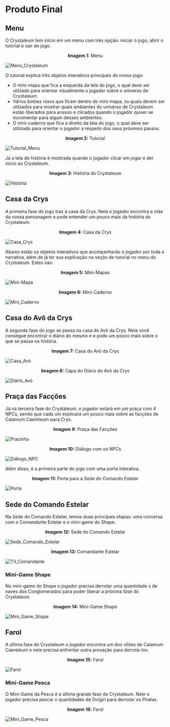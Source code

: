 # Produto Final

## Menu

O Crystaleum tem início em um menu com três opção: iniciar o jogo, abrir o tutorial e sair do jogo. 

<center><b>Imagem 1:</b> Menu</center>

![Menu_Crystaleum](../assets/images/menu_crystaleum.jpeg)

O tutorial explica três objetos interativos principais do nosso jogo: 
* O mini-mapa que fica a esquerda da tela do jogo, o qual deve ser utilzado para orientar visualmente o jogador sobre o universo de Crystaleum.
* Vários botões roxos que ficam dentro do mini-mapa, os quais devem ser utilzados para mostrar quais ambientes do universo de Crystaleum estão liberados para acesso e clicados quando o jogador quiser se movimentar para algum desses ambientes.
* O mini-caderno que fica a direito da tela do jogo, o qual deve ser utilizado para orientar o jogador a respeito dos seus próximos passos.

<center><b>Imagem 2:</b> Tutorial</center>

![Tutorial_Menu](../assets/images/tutorial_crystaleum.jpeg)


Já a tela de história é mostrada quando o jogador clicar em jogar e der inicio ao Crystaleum.

<center><b>Imagem 3:</b> História do Crystaleum</center>

![História](../assets/images/historia_crystaleum.jpeg)

## Casa da Crys

A primeira fase do jogo traz a casa da Crys. Nela o jogador encontra a mãe da nossa personagem e pode entender um pouco mais da história do Crystaleum.

<center><b>Imagem 4:</b> Casa da Crys</center>

![Casa_Crys](../assets/images/casa_crys.jpeg)

Abaixo estão os objetos interativos que acompanharão o jogador por toda a narrativa, além de já ter sua explicação na seção de tutorial no menu do Crystaleum. Estes são:

<center><b>Imagem 5:</b> Mini-Mapas</center>

![Mini-Mapa](../assets/images/mini_mapa.jpeg)

<center><b>Imagem 6:</b> Mini-Caderno</center>

![Mini_Caderno](../assets/images/diário_crys.jpeg)

## Casa do Avô da Crys

A segunda fase do jogo se passa na casa do Avô da Crys. Nela você consegue encontrar o diário do mesmo e e pode um pouco mais sobre o que se passa na história.

<center><b>Imagem 7:</b> Casa do Avô da Crys</center>

![Casa_Avó](../assets/images/casa_vô.jpeg)


<center><b>Imagem 8:</b> Capa do Diário do Avô da Crys</center>

![Diário_Avó](../assets/images/diário_vô.jpeg)

## Praça das Facções

Já na terceira fase do Crystaleum, o jogador estará em um praça com 4 NPCs, sendo que cada um explicará um pouco mais sobre as facções de Calamum Caereleum para Crys.

<center><b>Imagem 9:</b> Praça das Facções</center>

![Pracinha](../assets/images/pracinha.jpeg)

<center><b>Imagem 10:</b> Diálogo com os NPCs </center>

![Diálogo_NPC](../assets/images/dialogo_praça.jpeg)

Além disso, é a primeira parte do jogo com uma porta interativa.

<center><b>Imagem 11:</b> Porta para a Sede do Comando Estelar </center>

![Porta](../assets/images/pracinha_porta.jpeg)

## Sede do Comando Estelar

Na Sede do Comando Estelar, temos duas principais etapas: uma conversa com o Comandante Estelar e o mini-game do Shape.

<center><b>Imagem 12:</b> Sede do Comando Estelar </center>

![Sede_Comando_Estelar](../assets/images/sede_comando_estelar.jpeg)

<center><b>Imagem 13:</b> Comandante Estelar </center>

![TV_Comandante](../assets/images/comandante_estelar.jpeg)

### Mini-Game Shape

No mini-game do Shape o jogador precisa derrotar uma quantidade x de naves dos Conglomerados para poder liberar a próxima fase do Crystaleum.

<center><b>Imagem 14:</b> Mini-Game Shape </center>

![Mini_Game_Shape](../assets/images/jogo_shape.jpeg)

## Farol

A última fase do Crystaleum o jogador encontra um dos vilões de Calamum Caereleum e nele precisa enfrentar outra provação para derrotá-los. 

<center><b>Imagem 15:</b> Farol </center>

![Farol](../assets/images/farol.jpeg)

### Mini-Game Pesca

O Mini-Game da Pesca é a última grande fase do Crystaleum. Nele o jogador precisa pescar x quantidades de Onigiri para derrotar os Piratas.

<center><b>Imagem 16:</b> Farol </center>

![Mini_Game_Pesca](../assets/images/jogo_pesca.jpeg)